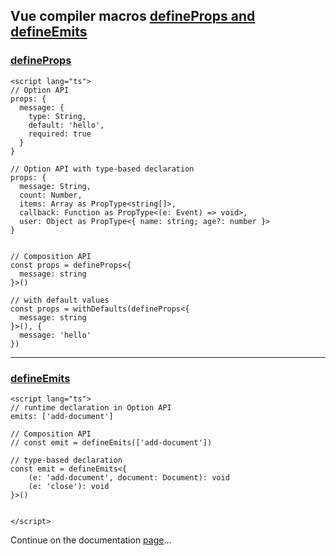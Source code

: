 ## Vue compiler macros [defineProps and defineEmits](https://vuejs.org/api/sfc-script-setup.html#defineprops-defineemits)
### [defineProps](https://vuejs.org/guide/typescript/composition-api.html#typing-component-props)
```vue
<script lang="ts">
// Option API
props: {
  message: {
    type: String,
    default: 'hello',
    required: true
  }
}

// Option API with type-based declaration
props: {
  message: String,
  count: Number,
  items: Array as PropType<string[]>,
  callback: Function as PropType<(e: Event) => void>,
  user: Object as PropType<{ name: string; age?: number }>
}


// Composition API
const props = defineProps<{
  message: string
}>()

// with default values
const props = withDefaults(defineProps<{
  message: string
}>(), {
  message: 'hello'
})
```
---
### [defineEmits](https://vuejs.org/guide/typescript/composition-api.html#typing-component-emits)
```vue
<script lang="ts">
// runtime declaration in Option API
emits: ['add-document']

// Composition API
// const emit = defineEmits(['add-document'])

// type-based declaration
const emit = defineEmits<{
    (e: 'add-document', document: Document): void
    (e: 'close'): void
}>()
  
  
</script>
```

Continue on the documentation [page](https://vuejs.org/guide/typescript/composition-api.html#typing-ref)...